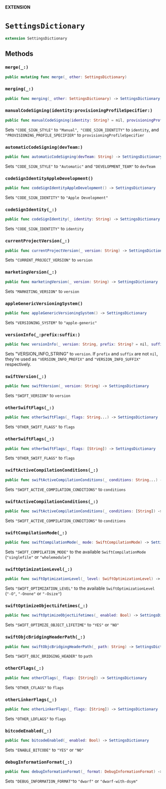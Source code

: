 **EXTENSION**

# `SettingsDictionary`
```swift
extension SettingsDictionary
```

## Methods
### `merge(_:)`

```swift
public mutating func merge(_ other: SettingsDictionary)
```

### `merging(_:)`

```swift
public func merging(_ other: SettingsDictionary) -> SettingsDictionary
```

### `manualCodeSigning(identity:provisioningProfileSpecifier:)`

```swift
public func manualCodeSigning(identity: String? = nil, provisioningProfileSpecifier: String? = nil) -> SettingsDictionary
```

Sets `"CODE_SIGN_STYLE"` to `"Manual"`,` "CODE_SIGN_IDENTITY"` to `identity`, and `"PROVISIONING_PROFILE_SPECIFIER"` to
`provisioningProfileSpecifier`

### `automaticCodeSigning(devTeam:)`

```swift
public func automaticCodeSigning(devTeam: String) -> SettingsDictionary
```

Sets `"CODE_SIGN_STYLE"` to `"Automatic"` and `"DEVELOPMENT_TEAM"` to `devTeam`

### `codeSignIdentityAppleDevelopment()`

```swift
public func codeSignIdentityAppleDevelopment() -> SettingsDictionary
```

Sets `"CODE_SIGN_IDENTITY"` to `"Apple Development"`

### `codeSignIdentity(_:)`

```swift
public func codeSignIdentity(_ identity: String) -> SettingsDictionary
```

Sets `"CODE_SIGN_IDENTITY"` to `identity`

### `currentProjectVersion(_:)`

```swift
public func currentProjectVersion(_ version: String) -> SettingsDictionary
```

Sets `"CURRENT_PROJECT_VERSION"` to `version`

### `marketingVersion(_:)`

```swift
public func marketingVersion(_ version: String) -> SettingsDictionary
```

Sets `"MARKETING_VERSION"` to `version`

### `appleGenericVersioningSystem()`

```swift
public func appleGenericVersioningSystem() -> SettingsDictionary
```

Sets `"VERSIONING_SYSTEM"` to `"apple-generic"`

### `versionInfo(_:prefix:suffix:)`

```swift
public func versionInfo(_ version: String, prefix: String? = nil, suffix: String? = nil) -> SettingsDictionary
```

Sets "VERSION_INFO_STRING" to `version`. If `prefix` and `suffix` are not `nil`, they're used as `"VERSION_INFO_PREFIX"`
and `"VERSION_INFO_SUFFIX"` respectively.

### `swiftVersion(_:)`

```swift
public func swiftVersion(_ version: String) -> SettingsDictionary
```

Sets `"SWIFT_VERSION"` to `version`

### `otherSwiftFlags(_:)`

```swift
public func otherSwiftFlags(_ flags: String...) -> SettingsDictionary
```

Sets `"OTHER_SWIFT_FLAGS"` to `flags`

### `otherSwiftFlags(_:)`

```swift
public func otherSwiftFlags(_ flags: [String]) -> SettingsDictionary
```

Sets `"OTHER_SWIFT_FLAGS"` to `flags`

### `swiftActiveCompilationConditions(_:)`

```swift
public func swiftActiveCompilationConditions(_ conditions: String...) -> SettingsDictionary
```

Sets `"SWIFT_ACTIVE_COMPILATION_CONDITIONS"` to `conditions`

### `swiftActiveCompilationConditions(_:)`

```swift
public func swiftActiveCompilationConditions(_ conditions: [String]) -> SettingsDictionary
```

Sets `"SWIFT_ACTIVE_COMPILATION_CONDITIONS"` to `conditions`

### `swiftCompilationMode(_:)`

```swift
public func swiftCompilationMode(_ mode: SwiftCompilationMode) -> SettingsDictionary
```

Sets `"SWIFT_COMPILATION_MODE"` to the available `SwiftCompilationMode` (`"singlefile"` or `"wholemodule"`)

### `swiftOptimizationLevel(_:)`

```swift
public func swiftOptimizationLevel(_ level: SwiftOptimizationLevel) -> SettingsDictionary
```

Sets `"SWIFT_OPTIMIZATION_LEVEL"` to the available `SwiftOptimizationLevel` (`"-O"`, `"-Onone"` or `"-Osize"`)

### `swiftOptimizeObjectLifetimes(_:)`

```swift
public func swiftOptimizeObjectLifetimes(_ enabled: Bool) -> SettingsDictionary
```

Sets `"SWIFT_OPTIMIZE_OBJECT_LIFETIME"` to `"YES"` or `"NO"`

### `swiftObjcBridgingHeaderPath(_:)`

```swift
public func swiftObjcBridgingHeaderPath(_ path: String) -> SettingsDictionary
```

Sets `"SWIFT_OBJC_BRIDGING_HEADER"` to `path`

### `otherCFlags(_:)`

```swift
public func otherCFlags(_ flags: [String]) -> SettingsDictionary
```

Sets `"OTHER_CFLAGS"` to `flags`

### `otherLinkerFlags(_:)`

```swift
public func otherLinkerFlags(_ flags: [String]) -> SettingsDictionary
```

Sets `"OTHER_LDFLAGS"` to `flags`

### `bitcodeEnabled(_:)`

```swift
public func bitcodeEnabled(_ enabled: Bool) -> SettingsDictionary
```

Sets `"ENABLE_BITCODE"` to `"YES"` or `"NO"`

### `debugInformationFormat(_:)`

```swift
public func debugInformationFormat(_ format: DebugInformationFormat) -> SettingsDictionary
```

Sets `"DEBUG_INFORMATION_FORMAT"`to `"dwarf"` or `"dwarf-with-dsym"`
